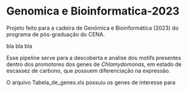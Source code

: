 # Genomica e Bioinformatica-2023
Projeto feito para a cadeira de Genômica e Bioinformática (2023) do programa de pós-graduação do CENA.

bla bla bla

Esse pipeline serve para a descoberta e analise dos motifs presentes dentro dos promotores dos genes de _Chlamydomonas_, em estado de escassez de carbono, que possuem diferenciação na expressão.

O arquivo Tabela_de_genes.xls possuiu os genes de interesse para 
